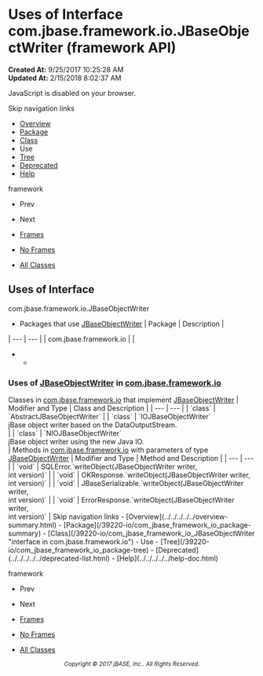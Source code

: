 # Uses of Interface com.jbase.framework.io.JBaseObjectWriter (framework   API)

**Created At:** 9/25/2017 10:25:28 AM  
**Updated At:** 2/15/2018 8:02:37 AM  

<script type="text/javascript"><!--
    try {
        if (location.href.indexOf('is-external=true') == -1) {
            parent.document.title="Uses of Interface com.jbase.framework.io.JBaseObjectWriter (framework   API)";
        }
    }
    catch(err) {
    }
//--></script><noscript><div>JavaScript is disabled on your browser.</div></noscript><!-- ========= START OF TOP NAVBAR ======= -->
<!--   -->
Skip navigation links
<!--   -->
- [Overview](../../../../../overview-summary.html)
- [Package](/39220-io/com_jbase_framework_io_package-summary)
- [Class](/39220-io/com_jbase_framework_io_JBaseObjectWriter "interface in com.jbase.framework.io")
- Use
- [Tree](/39220-io/com_jbase_framework_io_package-tree)
- [Deprecated](../../../../../deprecated-list.html)
- [Help](../../../../../help-doc.html)


framework <br>

- Prev
- Next


- [Frames](../../../../../index.html?com/jbase/framework/io/class-use//39223-class-use/com_jbase_framework_io_class-use_JBaseObjectWriter)
- [No Frames](/39223-class-use/com_jbase_framework_io_class-use_JBaseObjectWriter)


- [All Classes](../../../../../allclasses-noframe.html)


<script type="text/javascript"><!--
  allClassesLink = document.getElementById("allclasses_navbar_top");
  if(window==top) {
    allClassesLink.style.display = "block";
  }
  else {
    allClassesLink.style.display = "none";
  }
  //--></script>
<!--   -->
<!-- ========= END OF TOP NAVBAR ========= -->
## Uses of Interface
com.jbase.framework.io.JBaseObjectWriter

- <caption><span>Packages that use <a href="/39220-io/com_jbase_framework_io_JBaseObjectWriter" title="interface in com.jbase.framework.io">JBaseObjectWriter</a></span><span class="tabEnd"> </span></caption>| Package | Description |
| --- | --- |
| com.jbase.framework.io |   |
- - <!--   -->
### Uses of [JBaseObjectWriter](/39220-io/com_jbase_framework_io_JBaseObjectWriter "interface in com.jbase.framework.io") in [com.jbase.framework.io](/39220-io/com_jbase_framework_io_package-summary)


<caption><span>Classes in <a href="/39220-io/com_jbase_framework_io_package-summary">com.jbase.framework.io</a> that implement <a href="/39220-io/com_jbase_framework_io_JBaseObjectWriter" title="interface in com.jbase.framework.io">JBaseObjectWriter</a></span><span class="tabEnd"> </span></caption>| Modifier and Type | Class and Description |
| --- | --- |
| `class` | `AbstractJBaseObjectWriter`  |
| `class` | `IOJBaseObjectWriter`<br>jBase object writer based on the DataOutputStream.<br> |
| `class` | `NIOJBaseObjectWriter`<br>jBase object writer using the new Java IO.<br> |



<caption><span>Methods in <a href="/39220-io/com_jbase_framework_io_package-summary">com.jbase.framework.io</a> with parameters of type <a href="/39220-io/com_jbase_framework_io_JBaseObjectWriter" title="interface in com.jbase.framework.io">JBaseObjectWriter</a></span><span class="tabEnd"> </span></caption>| Modifier and Type | Method and Description |
| --- | --- |
| `void` | SQLError.`writeObject(JBaseObjectWriter writer,<br>           int version)`  |
| `void` | OKResponse.`writeObject(JBaseObjectWriter writer,<br>           int version)`  |
| `void` | JBaseSerializable.`writeObject(JBaseObjectWriter writer,<br>           int version)`  |
| `void` | ErrorResponse.`writeObject(JBaseObjectWriter writer,<br>           int version)`  |
<!-- ======= START OF BOTTOM NAVBAR ====== -->
<!--   -->
Skip navigation links
<!--   -->
- [Overview](../../../../../overview-summary.html)
- [Package](/39220-io/com_jbase_framework_io_package-summary)
- [Class](/39220-io/com_jbase_framework_io_JBaseObjectWriter "interface in com.jbase.framework.io")
- Use
- [Tree](/39220-io/com_jbase_framework_io_package-tree)
- [Deprecated](../../../../../deprecated-list.html)
- [Help](../../../../../help-doc.html)


framework <br>

- Prev
- Next


- [Frames](../../../../../index.html?com/jbase/framework/io/class-use//39223-class-use/com_jbase_framework_io_class-use_JBaseObjectWriter)
- [No Frames](/39223-class-use/com_jbase_framework_io_class-use_JBaseObjectWriter)


- [All Classes](../../../../../allclasses-noframe.html)


<script type="text/javascript"><!--
  allClassesLink = document.getElementById("allclasses_navbar_bottom");
  if(window==top) {
    allClassesLink.style.display = "block";
  }
  else {
    allClassesLink.style.display = "none";
  }
  //--></script>
<!--   -->
<!-- ======== END OF BOTTOM NAVBAR ======= -->
<small>			<center>			<i>Copyright © 2017 jBASE, Inc.. All Rights Reserved.</i>		</center></small>
